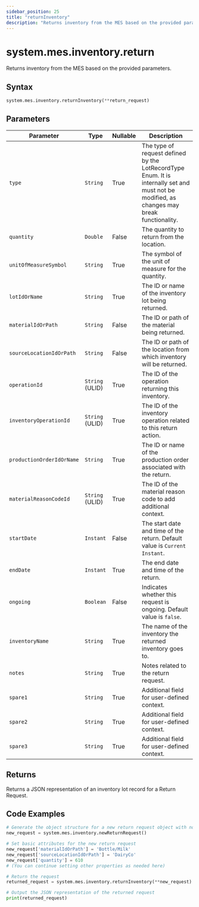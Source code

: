 ```yaml
---
sidebar_position: 25
title: "returnInventory"
description: "Returns inventory from the MES based on the provided parameters."
---
```


# system.mes.inventory.return

Returns inventory from the MES based on the provided parameters.

## Syntax

```python
system.mes.inventory.returnInventory(**return_request)
```

## Parameters

| Parameter                 | Type            | Nullable | Description                                                                                                                               |
|---------------------------|-----------------|----------|-------------------------------------------------------------------------------------------------------------------------------------------|
| `type`                    | `String`        | True     | The type of request defined by the LotRecordType Enum. It is internally set and must not be modified, as changes may break functionality. |
| `quantity`                | `Double`        | False    | The quantity to return from the location.                                                                                                 |
| `unitOfMeasureSymbol`     | `String`        | True     | The symbol of the unit of measure for the quantity.                                                                                       |
| `lotIdOrName`             | `String`        | True     | The ID or name of the inventory lot being returned.                                                                                       |
| `materialIdOrPath`        | `String`        | False    | The ID or path of the material being returned.                                                                                            |
| `sourceLocationIdOrPath`  | `String`        | False    | The ID or path of the location from which inventory will be returned.                                                                     |
| `operationId`             | `String` (ULID) | True     | The ID of the operation returning this inventory.                                                                                         |
| `inventoryOperationId`    | `String` (ULID) | True     | The ID of the inventory operation related to this return action.                                                                          |
| `productionOrderIdOrName` | `String`        | True     | The ID or name of the production order associated with the return.                                                                        |
| `materialReasonCodeId`    | `String` (ULID) | True     | The ID of the material reason code to add additional context.                                                                             |
| `startDate`               | `Instant`       | False    | The start date and time of the return. Default value is `Current Instant`.                                                                |
| `endDate`                 | `Instant`       | True     | The end date and time of the return.                                                                                                      |
| `ongoing`                 | `Boolean`       | False    | Indicates whether this request is ongoing. Default value is `false`.                                                                      |
| `inventoryName`           | `String`        | True     | The name of the inventory the returned inventory goes to.                                                                                 |
| `notes`                   | `String`        | True     | Notes related to the return request.                                                                                                      |
| `spare1`                  | `String`        | True     | Additional field for user-defined context.                                                                                                |
| `spare2`                  | `String`        | True     | Additional field for user-defined context.                                                                                                |
| `spare3`                  | `String`        | True     | Additional field for user-defined context.                                                                                                |

## Returns

Returns a JSON representation of an inventory lot record for a Return Request.

## Code Examples

```python
# Generate the object structure for a new return request object with no initial arguments
new_request = system.mes.inventory.newReturnRequest()

# Set basic attributes for the new return request
new_request['materialIdOrPath'] = 'Bottle/Milk'
new_request['sourceLocationIdOrPath'] = 'DairyCo'
new_request['quantity'] = 610
# (You can continue setting other properties as needed here)

# Return the request
returned_request = system.mes.inventory.returnInventory(**new_request)

# Output the JSON representation of the returned request
print(returned_request)
```
